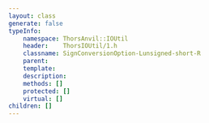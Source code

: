 ```yaml
---
layout: class
generate: false
typeInfo:
    namespace: ThorsAnvil::IOUtil
    header:    ThorsIOUtil/1.h
    classname: SignConversionOption-Lunsigned-short-R
    parent:    
    template:  
    description: 
    methods: []
    protected: []
    virtual: []
children: []
---
```

